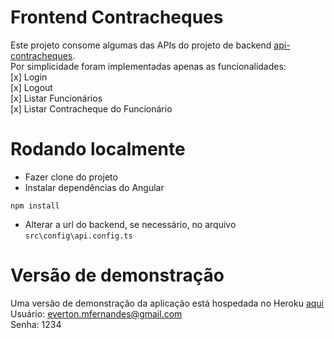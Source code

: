 # Frontend Contracheques
Este projeto consome algumas das APIs do projeto de backend [api-contracheques](https://github.com/evertonmateusf/api-contracheques).  
Por simplicidade foram implementadas apenas as funcionalidades:  
[x] Login  
[x] Logout  
[x] Listar Funcionários  
[x] Listar Contracheque do Funcionário  

# Rodando localmente
- Fazer clone do projeto
- Instalar dependências do Angular
```
npm install
```
- Alterar a url do backend, se necessário, no arquivo `src\config\api.config.ts`

# Versão de demonstração
Uma versão de demonstração da aplicação está hospedada no Heroku [aqui](https://frontend-api-contracheques.herokuapp.com/)  
Usuário: everton.mfernandes@gmail.com  
Senha: 1234  

